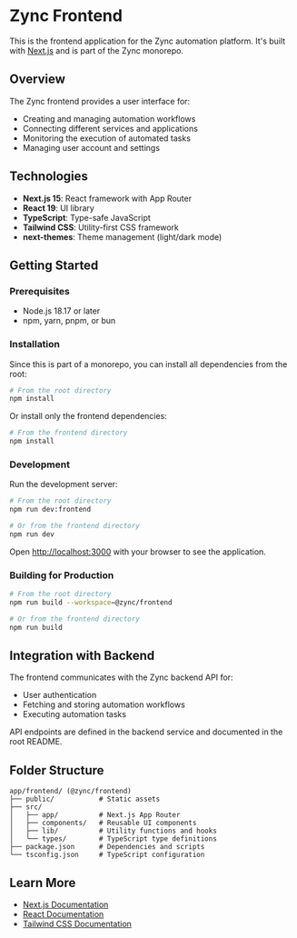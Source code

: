 # Zync Frontend

This is the frontend application for the Zync automation platform. It's built with [Next.js](https://nextjs.org) and is part of the Zync monorepo.

## Overview

The Zync frontend provides a user interface for:
- Creating and managing automation workflows
- Connecting different services and applications
- Monitoring the execution of automated tasks
- Managing user account and settings

## Technologies

- **Next.js 15**: React framework with App Router
- **React 19**: UI library
- **TypeScript**: Type-safe JavaScript
- **Tailwind CSS**: Utility-first CSS framework
- **next-themes**: Theme management (light/dark mode)

## Getting Started

### Prerequisites

- Node.js 18.17 or later
- npm, yarn, pnpm, or bun

### Installation

Since this is part of a monorepo, you can install all dependencies from the root:

```bash
# From the root directory
npm install
```

Or install only the frontend dependencies:

```bash
# From the frontend directory
npm install
```

### Development

Run the development server:

```bash
# From the root directory
npm run dev:frontend

# Or from the frontend directory
npm run dev
```

Open [http://localhost:3000](http://localhost:3000) with your browser to see the application.

### Building for Production

```bash
# From the root directory
npm run build --workspace=@zync/frontend

# Or from the frontend directory
npm run build
```

## Integration with Backend

The frontend communicates with the Zync backend API for:
- User authentication
- Fetching and storing automation workflows
- Executing automation tasks

API endpoints are defined in the backend service and documented in the root README.

## Folder Structure

```
app/frontend/ (@zync/frontend)
├── public/           # Static assets
├── src/
│   ├── app/          # Next.js App Router
│   ├── components/   # Reusable UI components
│   ├── lib/          # Utility functions and hooks
│   └── types/        # TypeScript type definitions
├── package.json      # Dependencies and scripts
└── tsconfig.json     # TypeScript configuration
```

## Learn More

- [Next.js Documentation](https://nextjs.org/docs)
- [React Documentation](https://react.dev)
- [Tailwind CSS Documentation](https://tailwindcss.com/docs)
